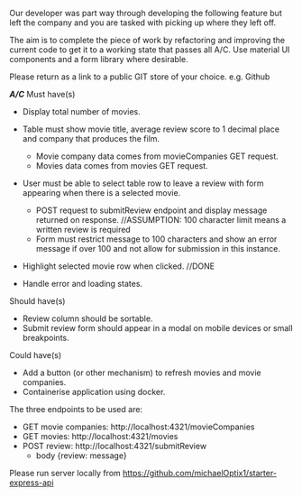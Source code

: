 Our developer was part way through developing the following feature but left the company and you are tasked with picking up where they left off.

The aim is to complete the piece of work by refactoring and improving the current code to get it to a working state that passes all A/C. Use material UI components and a form library where desirable.

Please return as a link to a public GIT store of your choice. e.g. Github

**_A/C_**
Must have(s)

- Display total number of movies.
- Table must show movie title, average review score to 1 decimal place and company that produces the film.

  - Movie company data comes from movieCompanies GET request.
  - Movies data comes from movies GET request.

- User must be able to select table row to leave a review with form appearing when there is a selected movie.

  - POST request to submitReview endpoint and display message returned on response.
    //ASSUMPTION: 100 character limit means a written review is required
  - Form must restrict message to 100 characters and show an error message if over 100 and not allow for submission in this instance.

- Highlight selected movie row when clicked. //DONE
- Handle error and loading states.

Should have(s)

- Review column should be sortable.
- Submit review form should appear in a modal on mobile devices or small breakpoints.

Could have(s)

- Add a button (or other mechanism) to refresh movies and movie companies.
- Containerise application using docker.

The three endpoints to be used are:

- GET movie companies: http://localhost:4321/movieCompanies
- GET movies: http://localhost:4321/movies
- POST review: http://localhost:4321/submitReview
  - body {review: message}

Please run server locally from https://github.com/michaelOptix1/starter-express-api
